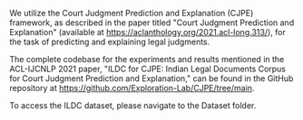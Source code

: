 We utilize the Court Judgment Prediction and Explanation (CJPE) framework, as described in the paper titled "Court Judgment Prediction and Explanation" (available at https://aclanthology.org/2021.acl-long.313/), for the task of predicting and explaining legal judgments.

The complete codebase for the experiments and results mentioned in the ACL-IJCNLP 2021 paper, "ILDC for CJPE: Indian Legal Documents Corpus for Court Judgment Prediction and Explanation," can be found in the GitHub repository at https://github.com/Exploration-Lab/CJPE/tree/main.

To access the ILDC dataset, please navigate to the Dataset folder.

